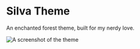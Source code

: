 # Silva Theme

An enchanted forest theme, built for my nerdy love.

![A screenshot of the theme](https://user-images.githubusercontent.com/709100/111927599-f409f780-8a76-11eb-85a1-ff37dfa397f9.png)
